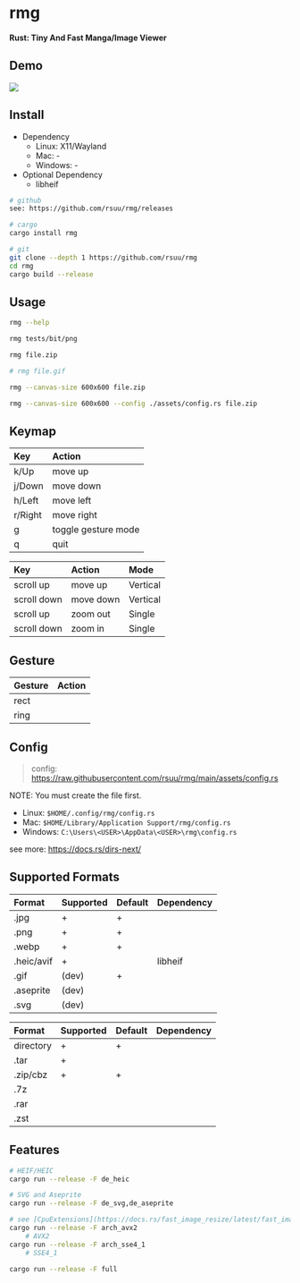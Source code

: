 # rmg

**Rust: Tiny And Fast Manga/Image Viewer**

## Demo

![](./assets/demo.jpg)

## Install

+ Dependency
  + Linux: X11/Wayland
  + Mac: -
  + Windows: -
+ Optional Dependency
  + libheif

```bash
# github
see: https://github.com/rsuu/rmg/releases

# cargo
cargo install rmg

# git
git clone --depth 1 https://github.com/rsuu/rmg
cd rmg
cargo build --release
```

## Usage

```bash
rmg --help

rmg tests/bit/png

rmg file.zip

# rmg file.gif

rmg --canvas-size 600x600 file.zip

rmg --canvas-size 600x600 --config ./assets/config.rs file.zip
```

## Keymap

|Key     | Action              |
|:-      |:-                   |
|k/Up    | move up             |
|j/Down  | move down           |
|h/Left  | move left           |
|r/Right | move right          |
|g       | toggle gesture mode |
|q       | quit                |

|Key          | Action    |  Mode       |
|:-           |:-         |:-           |
| scroll up   | move up   | Vertical    |
| scroll down | move down | Vertical    |
| scroll up   | zoom out  | Single      |
| scroll down | zoom in   | Single      |

## Gesture

|Gesture| Action   |
|:-     |:-        |
|rect   |          |
|ring   |          |

## Config

> config: https://raw.githubusercontent.com/rsuu/rmg/main/assets/config.rs

NOTE: You must create the file first.

+ Linux: `$HOME/.config/rmg/config.rs`
+ Mac: `$HOME/Library/Application Support/rmg/config.rs`
+ Windows: `C:\Users\<USER>\AppData\<USER>\rmg\config.rs`

see more: https://docs.rs/dirs-next/

## Supported Formats

| Format    | Supported | Default | Dependency|
|:-         |:-         |:-       |:-         |
|.jpg       | +         | +       |           |
|.png       | +         | +       |           |
|.webp      | +         | +       |           |
|.heic/avif | +         |         | libheif   |
|.gif       | (dev)     | +       |           |
|.aseprite  | (dev)     |         |           |
|.svg       | (dev)     |         |           |

| Format   | Supported | Default | Dependency|
|:-        |:-         |:-       |:-         |
|directory | +         | +       |           |
|.tar      | +         |         |           |
|.zip/cbz  | +         | +       |           |
|.7z       |           |         |           |
|.rar      |           |         |           |
|.zst      |           |         |           |

## Features

```bash
# HEIF/HEIC
cargo run --release -F de_heic

# SVG and Aseprite
cargo run --release -F de_svg,de_aseprite

# see [CpuExtensions](https://docs.rs/fast_image_resize/latest/fast_image_resize/index.html#resize-rgb8-image-u8x3-4928x3279--852x567)
cargo run --release -F arch_avx2
    # AVX2
cargo run --release -F arch_sse4_1
    # SSE4_1

cargo run --release -F full
```
